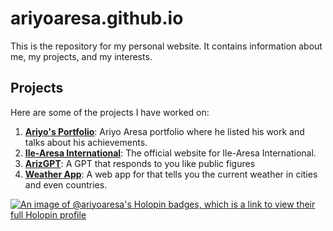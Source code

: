 # ariyoaresa.github.io

This is the repository for my personal website. It contains information about me, my projects, and my interests.

## Projects

Here are some of the projects I have worked on:

1. **[Ariyo's Portfolio](https://ariyoaresa.github.io/portfolio)**: Ariyo Aresa portfolio where he listed his work and talks about his achievements.
2. **[Ile-Aresa International](https://ariyoaresa.github.io/ile-aresa)**: The official website for Ile-Aresa International.
3. **[ArizGPT](https://ariyoaresa.github.io/arizgpt)**: A GPT that responds to you like public figures
4. **[Weather App](https://ariyoaresa.github.io/weather)**: A web app for that tells you the current weather in cities and even countries.

[![An image of @ariyoaresa's Holopin badges, which is a link to view their full Holopin profile](https://holopin.me/ariyoaresa#badges)](https://holopin.io/@ariyoaresa#badges)
